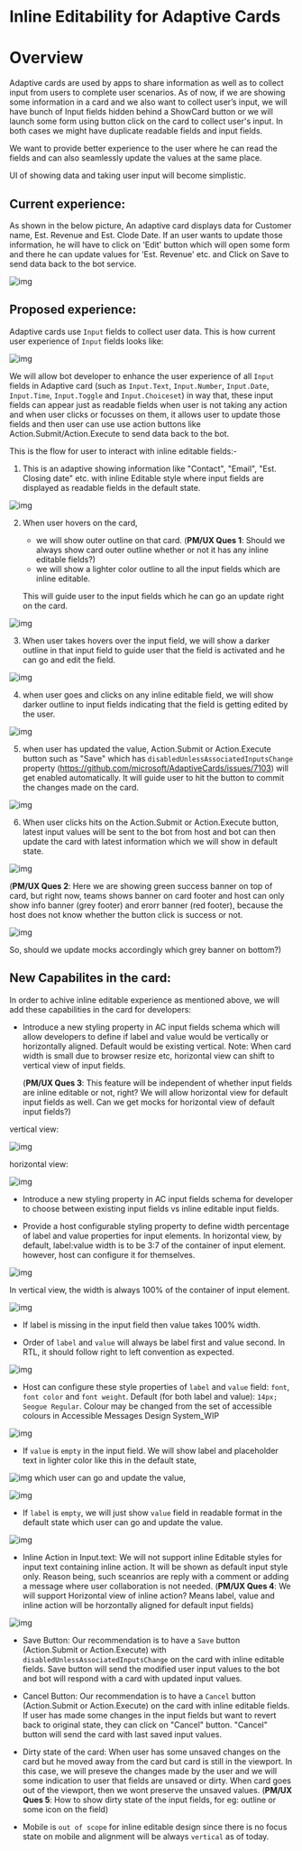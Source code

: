 # Inline Editability for Adaptive Cards

# Overview

Adaptive cards are used by apps to share information as well as to collect input from users to complete user scenarios.
As of now, if we are showing some information in a card and we also want to collect user’s input, we will have bunch of Input fields hidden behind a ShowCard button or we will launch some form using button click on the card to collect user's input.
In both cases we might have duplicate readable fields and input fields.

We want to provide better experience to the user where he can read the fields and can also seamlessly update the values at the same place. 

UI of showing data and taking user input will become simplistic. 

 
## Current experience:

As shown in the below picture, An adaptive card displays data for Customer name, Est. Revenue and Est. Clode Date. If an user wants to update those information, he will have to click on 'Edit' button which will open some form and there he can update values for 'Est. Revenue' etc. and Click on Save to send data back to the bot service.

![img](../assets/InlineEditability/InlineEditabilitySecnario1.png)



## Proposed experience:
Adaptive cards use `Input` fields to collect user data. This is how current user experience of `Input` fields looks like:

 ![img](../assets/InlineEditability/InlineEditabilitySecnario7.png)


We will allow bot developer to enhance the user experience of all `Input` fields in Adaptive card (such as `Input.Text`, `Input.Number`, `Input.Date`, `Input.Time`, `Input.Toggle` and `Input.Choiceset`) in way that, these input fields can appear just as readable fields when user is not taking any action and when user clicks or focusses on them, it allows user to update those fields and then user can use use action buttons like Action.Submit/Action.Execute to send data back to the bot.

This is the flow for user to interact with inline editable fields:-
1. This is an adaptive showing information like "Contact", "Email", "Est. Closing date" etc. with inline Editable style where input fields are displayed as readable fields in the default state.

![img](../assets/InlineEditability/IE1.PNG)

2. When user hovers on the card, 
	* we will show outer outline on that card. (**PM/UX Ques 1**: Should we always show card outer outline whether or not it has any inline editable fields?)
	* we will show a lighter color outline to all the input fields which are inline editable.
	
	This will guide user to the input fields which he can go an update right on the card.
	
![img](../assets/InlineEditability/IE2.PNG)

3. When user takes hovers over the input field, we will show a darker outline in that input field to guide user that the field is activated and he can go and edit the field.

![img](../assets/InlineEditability/IE15.PNG)

4. when user goes and clicks on any inline editable field, we will show darker outline to input fields indicating that the field is getting edited by the user.

![img](../assets/InlineEditability/IE3.PNG)

5. when user has updated the value, Action.Submit or Action.Execute button such as "Save" which has  `disabledUnlessAssociatedInputsChange` property (https://github.com/microsoft/AdaptiveCards/issues/7103) will get enabled automatically. It will guide user to hit the button to commit the changes made on the card.

![img](../assets/InlineEditability/IE4.PNG)


6. When user clicks hits on the Action.Submit or Action.Execute button, latest input values will be sent to the bot from host and bot can then update the card with latest information which we will show in default state.

![img](../assets/InlineEditability/IE5.PNG)

(**PM/UX Ques 2**: Here we are showing green success banner on top of card, but right now, teams shows banner on card footer and host can only show info banner (grey footer) and erorr banner (red footer), because the host does not know whether the button click is success or not.

![img](../assets/InlineEditability/IE16.png)

So, should we update mocks accordingly which grey banner on bottom?)
## New Capabilites in the card:
In order to achive inline editable experience as mentioned above, we will add these capabilities in the card for developers:

* Introduce a new styling property in AC input fields schema which will allow developers to define if label and value would be vertically or horizontally aligned. Default would be existing vertical. 
	Note: When card width is small due to browser resize etc, horizontal view can shift to vertical view of input fields.

	(**PM/UX Ques 3**: This feature will be independent of whether input fields are inline editable or not, right? We will allow horizontal view for default input fields as well. Can we get mocks for horizontal view of default input fields?)

vertical view:

![img](../assets/InlineEditability/IE6.PNG)

horizontal view:

![img](../assets/InlineEditability/IE7.PNG)


* Introduce a new styling property in AC input fields schema for developer to choose between existing input fields vs inline editable input fields.

* Provide a host configurable styling property to define width percentage of label and value properties for input elements. 
In horizontal view, by default, label:value width is to be 3:7 of the container of input element. however, host can configure it for themselves.

![img](../assets/InlineEditability/IE9.PNG)

In vertical view, the width is always 100% of the container of input element.

![img](../assets/InlineEditability/IE8.PNG)

*  If label is missing in the input field then value takes 100% width.

* Order of `label` and `value` will always be label first and value second. In RTL, it should follow right to left convention as expected.

![img](../assets/InlineEditability/IE10.PNG)

* Host can configure these style properties of `label` and `value` field: `font`, `font color` and `font weight`. 
	Default (for both label and value): `14px; Seogue Regular`.
	Colour may be changed from the set of accessible colours in Accessible Messages Design System_WIP

![img](../assets/InlineEditability/IE17.PNG)


* If `value` is `empty` in the input field. We will show label and placeholder text in lighter color like this in the default state,

![img](../assets/InlineEditability/IE12.PNG)
which user can go and update the value,

![img](../assets/InlineEditability/IE13.PNG)

* If `label` is `empty`, we will just show `value` field in readable format in the default state which user can go and update the value.

![img](../assets/InlineEditability/IE14.PNG)

* Inline Action in Input.text: We will not support inline Editable styles for input text containing inline action. It will be shown as default input style only. Reason being, such sceanrios are reply with a comment or adding a message where user collaboration is not needed.
	(**PM/UX Ques 4**: We will support Horizontal view of inline action? Means label, value and inline action will be horzontally aligned for default input fields)

![img](../assets/InlineEditability/InlineEditabilitySecnario8.png)

* Save Button: Our recommendation is to have a `Save` button (Action.Submit or Action.Execute) with `disabledUnlessAssociatedInputsChange` on the card with inline editable fields. Save button will send the modified user input values to the bot and bot will respond with a card with updated input values.

* Cancel Button: Our recommendation is to have a `Cancel` button (Action.Submit or Action.Execute) on the card with inline editable fields. If user has made some changes in the input fields but want to revert back to original state, they can click on "Cancel" button. "Cancel" button will send the card with last saved input values.

* Dirty state of the card: When user has some unsaved changes on the card but he moved away from the card but card is still in the viewport. In this case, we will preseve the changes made by the user and we will some indication to user that fields are unsaved or dirty. When card goes out of the viewport, then we wont preserve the unsaved values. (**PM/UX Ques 5**: How to show dirty state of the input fields, for eg: outline or some icon on the field)

* Mobile is `out of scope` for inline editable design since there is no focus state on mobile and alignment will be always `vertical` as of today.


